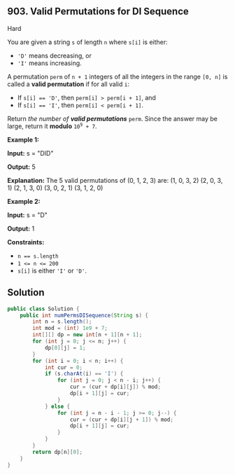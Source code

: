 ## 903\. Valid Permutations for DI Sequence

Hard

You are given a string `s` of length `n` where `s[i]` is either:

*   `'D'` means decreasing, or
*   `'I'` means increasing.

A permutation `perm` of `n + 1` integers of all the integers in the range `[0, n]` is called a **valid permutation** if for all valid `i`:

*   If `s[i] == 'D'`, then `perm[i] > perm[i + 1]`, and
*   If `s[i] == 'I'`, then `perm[i] < perm[i + 1]`.

Return _the number of **valid permutations**_ `perm`. Since the answer may be large, return it **modulo** <code>10<sup>9</sup> + 7</code>.

**Example 1:**

**Input:** s = "DID"

**Output:** 5

**Explanation:** The 5 valid permutations of (0, 1, 2, 3) are: (1, 0, 3, 2) (2, 0, 3, 1) (2, 1, 3, 0) (3, 0, 2, 1) (3, 1, 2, 0)

**Example 2:**

**Input:** s = "D"

**Output:** 1

**Constraints:**

*   `n == s.length`
*   `1 <= n <= 200`
*   `s[i]` is either `'I'` or `'D'`.

## Solution

```java
public class Solution {
    public int numPermsDISequence(String s) {
        int n = s.length();
        int mod = (int) 1e9 + 7;
        int[][] dp = new int[n + 1][n + 1];
        for (int j = 0; j <= n; j++) {
            dp[0][j] = 1;
        }
        for (int i = 0; i < n; i++) {
            int cur = 0;
            if (s.charAt(i) == 'I') {
                for (int j = 0; j < n - i; j++) {
                    cur = (cur + dp[i][j]) % mod;
                    dp[i + 1][j] = cur;
                }
            } else {
                for (int j = n - i - 1; j >= 0; j--) {
                    cur = (cur + dp[i][j + 1]) % mod;
                    dp[i + 1][j] = cur;
                }
            }
        }
        return dp[n][0];
    }
}
```